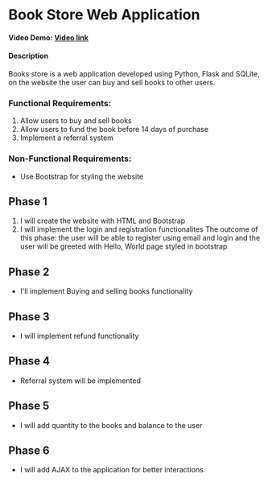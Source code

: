 # Book Store Web Application

#### Video Demo:  [Video link](https://john.doe/)

#### Description 
Books store is a web application developed using Python, Flask and SQLite, on the website the user can buy and sell books to other users.

### Functional Requirements:
1. Allow users to buy and sell books
2. Allow users to fund the book before 14 days of purchase
3. Implement a referral system

### Non-Functional Requirements:
- Use Bootstrap for styling the website

## Phase 1
1. I will create the website with HTML and Bootstrap
2. I will implement the login and registration functionalites
The outcome of this phase: the user will be able to register using email and login and the user will be greeted with Hello, World page styled in bootstrap

## Phase 2
- I'll implement Buying and selling books functionality

## Phase 3
- I will implement refund functionality

## Phase 4
- Referral system will be implemented

## Phase 5
- I will add quantity to the books and balance to the user

## Phase 6
- I will add AJAX to the application for better interactions
